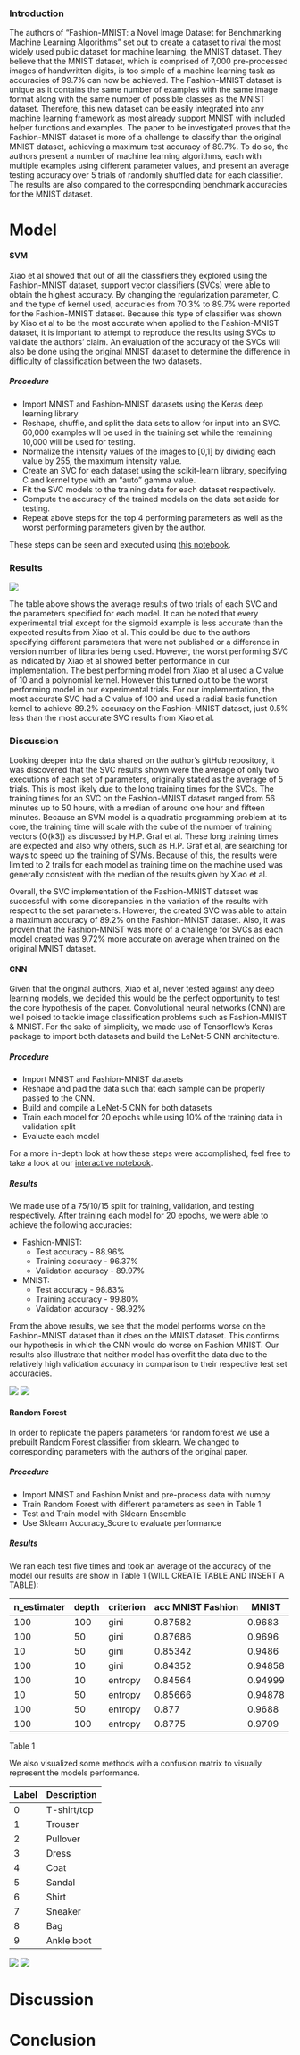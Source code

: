 ### Introduction

The authors of “Fashion-MNIST: a Novel Image Dataset for Benchmarking Machine Learning Algorithms” set out to create a dataset to rival the most widely used public dataset for machine learning, the MNIST dataset. They believe that the MNIST dataset, which is comprised of 7,000 pre-processed images of handwritten digits, is too simple of a machine learning task as accuracies of 99.7% can now be achieved. The Fashion-MNIST dataset is unique as it contains the same number of examples with the same image format along with the same number of possible classes as the MNIST dataset. Therefore, this new dataset can be easily integrated into any machine learning framework as most already support MNIST with included helper functions and examples. The paper to be investigated proves that the Fashion-MNIST dataset is more of a challenge to classify than the original MNIST dataset, achieving a maximum test accuracy of 89.7%. To do so, the authors present a number of machine learning algorithms, each with multiple examples using different parameter values, and present an average testing accuracy over 5 trials of randomly shuffled data for each classifier. The results are also compared to the corresponding benchmark accuracies for the MNIST dataset.


# Model

#### SVM
Xiao et al showed that out of all the classifiers they explored using the Fashion-MNIST dataset, support vector classifiers (SVCs) were able to obtain the highest accuracy. By changing the regularization parameter, C, and the type of kernel used, accuracies from 70.3% to 89.7% were reported for the Fashion-MNIST dataset. Because this type of classifier was shown by Xiao et al to be the most accurate when applied to the Fashion-MNIST dataset, it is important to attempt to reproduce the results using SVCs to validate the authors’ claim. An evaluation of the accuracy of the SVCs will also be done using the original MNIST dataset to determine the difference in difficulty of classification between the two datasets. 
 
##### Procedure 
* Import MNIST and Fashion-MNIST datasets using the Keras deep learning library
* Reshape, shuffle, and split the data sets to allow for input into an SVC. 60,000 examples will be used in the training set while the remaining 10,000 will be used for testing.
* Normalize the intensity values of the images to [0,1] by dividing each value by 255, the maximum intensity value.
* Create an SVC for each dataset using the scikit-learn library, specifying C and kernel type with an “auto” gamma value.
* Fit the SVC models to the training data for each dataset respectively. 
* Compute the accuracy of the trained models on the data set aside for testing. 
* Repeat above steps for the top 4 performing parameters as well as the worst performing parameters given by the author. 
 
These steps can be seen and executed using [this notebook](MNIST_FASHION_SVM.ipynb).
 
### Results
![](./fig/Results_SVM.png)
 
The table above shows the average results of two trials of each SVC and the parameters specified for each model. It can be noted that every experimental trial except for the sigmoid example is less accurate than the expected results from Xiao et al. This could be due to the authors specifying different parameters that were not published or a difference in version number of libraries being used. However, the worst performing SVC as indicated by Xiao et al showed better performance in our implementation.  The best performing model from Xiao et al used a C value of 10 and a polynomial kernel. However this turned out to be the worst performing model in our experimental trials. For our implementation, the most accurate SVC had a C value of 100 and used a radial basis function kernel to achieve 89.2% accuracy on the Fashion-MNIST dataset, just 0.5% less than the most accurate SVC results from Xiao et al. 
 
### Discussion
Looking deeper into the data shared on the author’s gitHub repository, it was discovered that the SVC results shown were the average of only two executions of each set of parameters, originally stated as the average of 5 trials. This is most likely due to the long training times for the SVCs. The training times for an SVC on the Fashion-MNIST dataset ranged from 56 minutes up to 50 hours, with a median of around one hour and fifteen minutes. Because an SVM model is a quadratic programming problem at its core, the training time will scale with the cube of the number of training vectors (O(k3)) as discussed by H.P. Graf et al. These long training times are expected and also why others, such as H.P. Graf et al, are searching for ways to speed up the training of SVMs. Because of this, the results were limited to 2 trails for each model as training time on the machine used was generally consistent with the median of the results given by Xiao et al. 
 
Overall, the SVC implementation of the Fashion-MNIST dataset was successful with some discrepancies in the variation of the results with respect to the set parameters. However, the created SVC was able to attain a maximum accuracy of 89.2% on  the Fashion-MNIST dataset. Also, it was proven that the Fashion-MNIST was more of a challenge for SVCs as each model created was 9.72% more accurate on average when trained on the original MNIST dataset. 

#### CNN
Given that the original authors, Xiao et al, never tested against any deep learning models, we decided this would be the perfect opportunity to test the core hypothesis of the paper. Convolutional neural networks (CNN) are well poised to tackle image classification problems such as Fashion-MNIST & MNIST. For the sake of simplicity, we made use of Tensorflow’s Keras package to import both datasets and build the LeNet-5 CNN architecture.

##### Procedure
* Import MNIST and Fashion-MNIST datasets
* Reshape and pad the data such that each sample can be properly passed to the CNN.
* Build and compile a LeNet-5 CNN for both datasets
* Train each model for 20 epochs while using 10% of the training data in validation split
* Evaluate each model

For a more in-depth look at how these steps were accomplished, feel free to take a look at our [interactive notebook](AdvML_LeNet5_test.ipynb).

##### Results
We made use of a 75/10/15 split for training, validation, and testing respectively.  After training each model for 20 epochs, we were able to achieve the following accuracies:

* Fashion-MNIST:
  * Test accuracy - 88.96%
  * Training accuracy - 96.37%
  * Validation accuracy - 89.97%
* MNIST:
  * Test accuracy - 98.83%
  * Training accuracy - 99.80%
  * Validation accuracy - 98.92%

From the above results, we see that the model performs worse on the Fashion-MNIST dataset than it does on the MNIST dataset. This confirms our hypothesis in which the CNN would do worse on Fashion MNIST. Our results also illustrate that neither model has overfit the data due to the relatively high validation accuracy in comparison to their respective test set accuracies.

![](./fig/model_accuracy.png)
![](./fig/model_loss.png)


#### Random Forest
In order to replicate the papers parameters for random forest we use a prebuilt Random Forest classifier from sklearn. We changed to corresponding parameters with the authors of the original paper.

##### Procedure
* Import MNIST and Fashion Mnist and pre-process data with numpy
* Train Random Forest with different parameters as seen in Table 1
* Test and Train model with Sklearn Ensemble
* Use Sklearn Accuracy_Score to evaluate performance

##### Results
 We ran each test five times and took an average of the accuracy of the model our results are show in Table 1 (WILL CREATE TABLE AND INSERT A TABLE):

|	n_estimater | depth | criterion | acc MNIST Fashion | MNIST|
|       --- | --- | --- | --- | --- |
|	     100    |  100  | gini      | 0.87582           | 0.9683|
|             100    |  50   | gini      | 0.87686           | 0.9696|
|             10     |  50   | gini      | 0.85342           | 0.9486|
|             100    |  10   | gini      | 0.84352           | 0.94858|
|             100    |  10   | entropy   | 0.84564           | 0.94999|
|             10     |  50   | entropy   | 0.85666           | 0.94878|
|             100    |  50   | entropy   | 0.877             | 0.9688|
|             100    |  100  | entropy   | 0.8775            | 0.9709|
Table 1

We also visualized some methods with a confusion matrix to visually represent the models performance.



| Label | Description |
| --- | --- |
| 0 | T-shirt/top |
| 1 | Trouser |
| 2 | Pullover |
| 3 | Dress |
| 4 | Coat |
| 5 | Sandal |
| 6 | Shirt |
| 7 | Sneaker |
| 8 | Bag |
| 9 | Ankle boot |


![](./fig/gini_100_10_VAR.png)
![](./fig/mnist_gini_100_10_VAR.png)


# Discussion

# Conclusion
